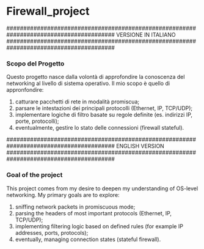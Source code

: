 # Firewall_project

########################################################################################
VERSIONE IN ITALIANO
########################################################################################
### Scopo del Progetto

Questo progetto nasce dalla volontà di approfondire la conoscenza del networking al livello di sistema operativo. Il mio scopo è quello di appronfondire:
  1) catturare pacchetti di rete in modalità promiscua;
  2) parsare le intestazioni dei principali protocolli (Ethernet, IP, TCP/UDP);
  3) implementare logiche di filtro basate su regole definite (es. indirizzi IP, porte, protocolli);
  4) eventualmente, gestire lo stato delle connessioni (firewall stateful).

########################################################################################
ENGLISH VERSION
########################################################################################
### Goal of the project

This project comes from my desire to deepen my understanding of OS-level networking. My primary goals are to explore:
  1) sniffing network packets in promiscuous mode;
  2) parsing the headers of most important protocols (Ethernet, IP, TCP/UDP);
  3) implementing filtering logic based on defined rules (for example IP addresses, ports, protocols);
  4) eventually, managing connection states (stateful firewall).

